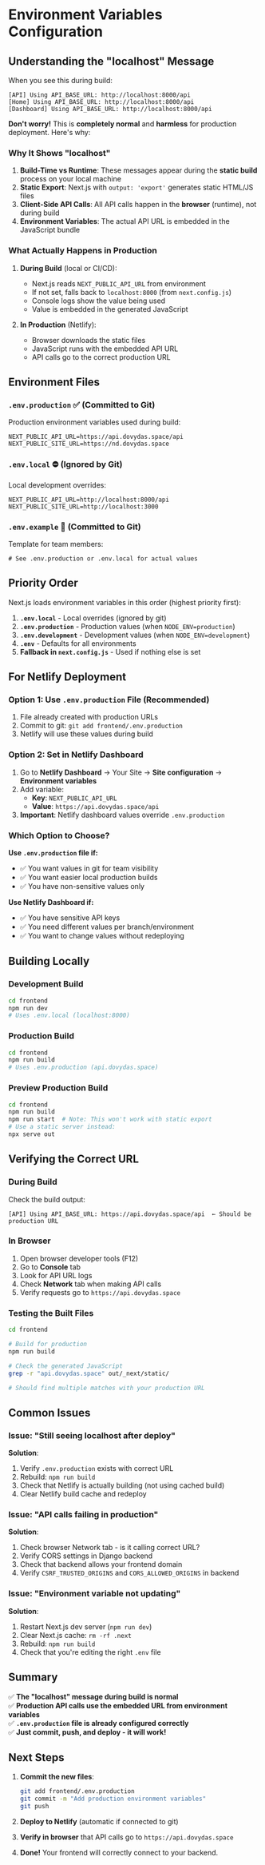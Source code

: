 # Environment Variables Configuration

## Understanding the "localhost" Message

When you see this during build:
```
[API] Using API_BASE_URL: http://localhost:8000/api
[Home] Using API_BASE_URL: http://localhost:8000/api
[Dashboard] Using API_BASE_URL: http://localhost:8000/api
```

**Don't worry!** This is **completely normal** and **harmless** for production deployment. Here's why:

### Why It Shows "localhost"

1. **Build-Time vs Runtime**: These messages appear during the **static build** process on your local machine
2. **Static Export**: Next.js with `output: 'export'` generates static HTML/JS files
3. **Client-Side API Calls**: All API calls happen in the **browser** (runtime), not during build
4. **Environment Variables**: The actual API URL is embedded in the JavaScript bundle

### What Actually Happens in Production

1. **During Build** (local or CI/CD):
   - Next.js reads `NEXT_PUBLIC_API_URL` from environment
   - If not set, falls back to `localhost:8000` (from `next.config.js`)
   - Console logs show the value being used
   - Value is embedded in the generated JavaScript

2. **In Production** (Netlify):
   - Browser downloads the static files
   - JavaScript runs with the embedded API URL
   - API calls go to the correct production URL

## Environment Files

### `.env.production` ✅ (Committed to Git)
Production environment variables used during build:
```env
NEXT_PUBLIC_API_URL=https://api.dovydas.space/api
NEXT_PUBLIC_SITE_URL=https://nd.dovydas.space
```

### `.env.local` ⛔ (Ignored by Git)
Local development overrides:
```env
NEXT_PUBLIC_API_URL=http://localhost:8000/api
NEXT_PUBLIC_SITE_URL=http://localhost:3000
```

### `.env.example` 📝 (Committed to Git)
Template for team members:
```env
# See .env.production or .env.local for actual values
```

## Priority Order

Next.js loads environment variables in this order (highest priority first):

1. **`.env.local`** - Local overrides (ignored by git)
2. **`.env.production`** - Production values (when `NODE_ENV=production`)
3. **`.env.development`** - Development values (when `NODE_ENV=development`)
4. **`.env`** - Defaults for all environments
5. **Fallback in `next.config.js`** - Used if nothing else is set

## For Netlify Deployment

### Option 1: Use `.env.production` File (Recommended)
1. File already created with production URLs
2. Commit to git: `git add frontend/.env.production`
3. Netlify will use these values during build

### Option 2: Set in Netlify Dashboard
1. Go to **Netlify Dashboard** → Your Site → **Site configuration** → **Environment variables**
2. Add variable:
   - **Key**: `NEXT_PUBLIC_API_URL`
   - **Value**: `https://api.dovydas.space/api`
3. **Important**: Netlify dashboard values override `.env.production`

### Which Option to Choose?

**Use `.env.production` file if:**
- ✅ You want values in git for team visibility
- ✅ You want easier local production builds
- ✅ You have non-sensitive values only

**Use Netlify Dashboard if:**
- ✅ You have sensitive API keys
- ✅ You need different values per branch/environment
- ✅ You want to change values without redeploying

## Building Locally

### Development Build
```bash
cd frontend
npm run dev
# Uses .env.local (localhost:8000)
```

### Production Build
```bash
cd frontend
npm run build
# Uses .env.production (api.dovydas.space)
```

### Preview Production Build
```bash
cd frontend
npm run build
npm run start  # Note: This won't work with static export
# Use a static server instead:
npx serve out
```

## Verifying the Correct URL

### During Build
Check the build output:
```
[API] Using API_BASE_URL: https://api.dovydas.space/api  ← Should be production URL
```

### In Browser
1. Open browser developer tools (F12)
2. Go to **Console** tab
3. Look for API URL logs
4. Check **Network** tab when making API calls
5. Verify requests go to `https://api.dovydas.space`

### Testing the Built Files
```bash
cd frontend

# Build for production
npm run build

# Check the generated JavaScript
grep -r "api.dovydas.space" out/_next/static/

# Should find multiple matches with your production URL
```

## Common Issues

### Issue: "Still seeing localhost after deploy"
**Solution**: 
1. Verify `.env.production` exists with correct URL
2. Rebuild: `npm run build`
3. Check that Netlify is actually building (not using cached build)
4. Clear Netlify build cache and redeploy

### Issue: "API calls failing in production"
**Solution**:
1. Check browser Network tab - is it calling correct URL?
2. Verify CORS settings in Django backend
3. Check that backend allows your frontend domain
4. Verify `CSRF_TRUSTED_ORIGINS` and `CORS_ALLOWED_ORIGINS` in backend

### Issue: "Environment variable not updating"
**Solution**:
1. Restart Next.js dev server (`npm run dev`)
2. Clear Next.js cache: `rm -rf .next`
3. Rebuild: `npm run build`
4. Check that you're editing the right `.env` file

## Summary

✅ **The "localhost" message during build is normal**  
✅ **Production API calls use the embedded URL from environment variables**  
✅ **`.env.production` file is already configured correctly**  
✅ **Just commit, push, and deploy - it will work!**

## Next Steps

1. **Commit the new files**:
   ```bash
   git add frontend/.env.production
   git commit -m "Add production environment variables"
   git push
   ```

2. **Deploy to Netlify** (automatic if connected to git)

3. **Verify in browser** that API calls go to `https://api.dovydas.space`

4. **Done!** Your frontend will correctly connect to your backend.
